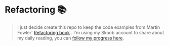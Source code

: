 # Refactoring 📚

> I just decide create this repo to keep the code examples from Martin Fowler' [Refactoring book](https://www.amazon.com.br/Refactoring-Improving-Design-Existing-Code/dp/0134757599) . I'm using my Skoob account to share about my daily reading, you can [follow my progress here](https://www.skoob.com.br/estante/livros/todos/6957331).
